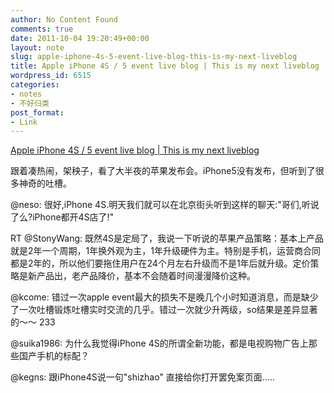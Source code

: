 ```yaml
---
author: No Content Found
comments: true
date: 2011-10-04 19:20:49+00:00
layout: note
slug: apple-iphone-4s-5-event-live-blog-this-is-my-next-liveblog
title: Apple iPhone 4S / 5 event live blog | This is my next liveblog
wordpress_id: 6515
categories:
- notes
- 不好归类
post_format:
- Link
---
```


[Apple iPhone 4S / 5 event live blog | This is my next liveblog](http://live.thisismynext.com/Event/Apple_iPhone_5_event_live_blog)

跟着凑热闹，架秧子，看了大半夜的苹果发布会。iPhone5没有发布，但听到了很多神奇的吐槽。





@neso: 很好,iPhone 4S.明天我们就可以在北京街头听到这样的聊天:"哥们,听说了么?iPhone都开4S店了!"





RT @StonyWang: 既然4S是定局了，我说一下听说的苹果产品策略：基本上产品就是2年一个周期，1年换外观为主，1年升级硬件为主。特别是手机，运营商合同都是2年的，所以他们要拖住用户在24个月左右升级而不是1年后就升级。定价策略是新产品出，老产品降价，基本不会随着时间漫漫降价这种。





@kcome: 错过一次apple event最大的损失不是晚几个小时知道消息，而是缺少了一次吐槽锻炼吐槽实时交流的几乎。错过一次就少升两级，so结果是差异显著的～～ 233





@suika1986: 为什么我觉得iPhone 4S的所谓全新功能，都是电视购物广告上那些国产手机的标配？





@kegns: 跟iPhone4S说一句"shizhao" 直接给你打开罢免案页面…..
